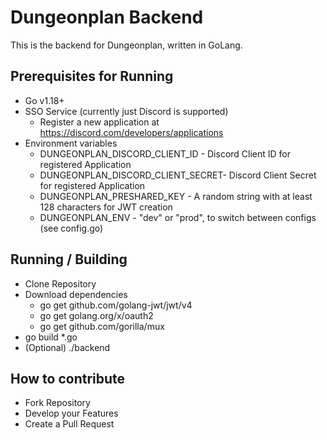 # Dungeonplan Backend 
This is the backend for Dungeonplan, written in GoLang.
## Prerequisites for Running
- Go v1.18+
- SSO Service (currently just Discord is supported)
  - Register a new application at https://discord.com/developers/applications
- Environment variables
  - DUNGEONPLAN_DISCORD_CLIENT_ID - Discord Client ID for registered Application
  - DUNGEONPLAN_DISCORD_CLIENT_SECRET- Discord Client Secret for registered Application
  - DUNGEONPLAN_PRESHARED_KEY - A random string with at least 128 characters for JWT creation
  - DUNGEONPLAN_ENV - "dev" or "prod", to switch between configs (see config.go)
## Running / Building
- Clone Repository
- Download dependencies
  - go get github.com/golang-jwt/jwt/v4
  - go get golang.org/x/oauth2
  - go get github.com/gorilla/mux
- go build *.go
- (Optional) ./backend
## How to contribute
- Fork Repository
- Develop your Features
- Create a Pull Request